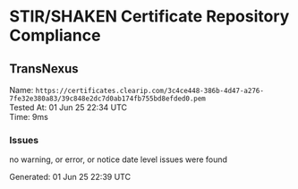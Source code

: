 # STIR/SHAKEN Certificate Repository Compliance

## TransNexus

Name: `https://certificates.clearip.com/3c4ce448-386b-4d47-a276-7fe32e380a83/39c848e2dc7d0ab174fb755bd8efded0.pem`\
Tested At: 01 Jun 25 22:34 UTC\
Time: 9ms

### Issues

no warning, or error, or notice date level issues were found

Generated: 01 Jun 25 22:39 UTC